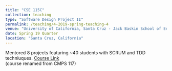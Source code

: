 ```yaml
---
title: "CSE 115C"
collection: teaching
type: "Software Design Project II"
permalink: /teaching/4-2019-spring-teaching-4
venue: "University of California, Santa Cruz - Jack Baskin School of Engineering"
date: Spring 19 Quarter
location: "Santa Cruz, California"
---
```


Mentored 8 projects featuring ~40 students with SCRUM and TDD techniuques. 
<a href="https://courses.soe.ucsc.edu/courses/cse115c">Course Link</a>
<br>
(course renamed from CMPS 117)
